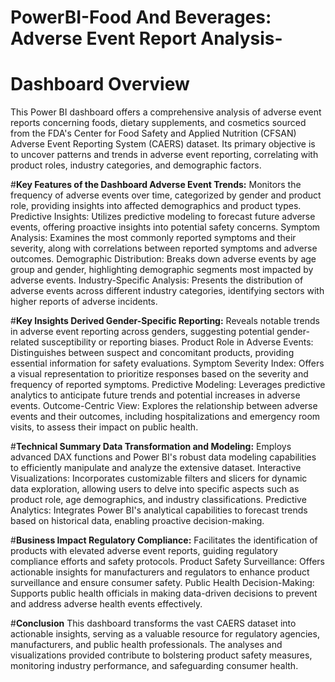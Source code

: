 # PowerBI-Food And Beverages: Adverse Event Report Analysis-

# **Dashboard Overview**
This Power BI dashboard offers a comprehensive analysis of adverse event reports concerning foods, dietary supplements, and cosmetics sourced from the FDA's Center for Food Safety and Applied Nutrition (CFSAN) Adverse Event Reporting System (CAERS) dataset. Its primary objective is to uncover patterns and trends in adverse event reporting, correlating with product roles, industry categories, and demographic factors.

#**Key Features of the Dashboard Adverse Event Trends:**
Monitors the frequency of adverse events over time, categorized by gender and product role, providing insights into affected demographics and product types. Predictive Insights: Utilizes predictive modeling to forecast future adverse events, offering proactive insights into potential safety concerns. Symptom Analysis: Examines the most commonly reported symptoms and their severity, along with correlations between reported symptoms and adverse outcomes. Demographic Distribution: Breaks down adverse events by age group and gender, highlighting demographic segments most impacted by adverse events. Industry-Specific Analysis: Presents the distribution of adverse events across different industry categories, identifying sectors with higher reports of adverse incidents.

#**Key Insights Derived Gender-Specific Reporting:**
Reveals notable trends in adverse event reporting across genders, suggesting potential gender-related susceptibility or reporting biases. Product Role in Adverse Events: Distinguishes between suspect and concomitant products, providing essential information for safety evaluations. Symptom Severity Index: Offers a visual representation to prioritize responses based on the severity and frequency of reported symptoms. Predictive Modeling: Leverages predictive analytics to anticipate future trends and potential increases in adverse events. Outcome-Centric View: Explores the relationship between adverse events and their outcomes, including hospitalizations and emergency room visits, to assess their impact on public health.

#**Technical Summary Data Transformation and Modeling:** 
Employs advanced DAX functions and Power BI's robust data modeling capabilities to efficiently manipulate and analyze the extensive dataset. Interactive Visualizations: Incorporates customizable filters and slicers for dynamic data exploration, allowing users to delve into specific aspects such as product role, age demographics, and industry classifications. Predictive Analytics: Integrates Power BI's analytical capabilities to forecast trends based on historical data, enabling proactive decision-making.

#**Business Impact Regulatory Compliance:** 
Facilitates the identification of products with elevated adverse event reports, guiding regulatory compliance efforts and safety protocols. Product Safety Surveillance: Offers actionable insights for manufacturers and regulators to enhance product surveillance and ensure consumer safety. Public Health Decision-Making: Supports public health officials in making data-driven decisions to prevent and address adverse health events effectively.

#**Conclusion**
This dashboard transforms the vast CAERS dataset into actionable insights, serving as a valuable resource for regulatory agencies, manufacturers, and public health professionals. The analyses and visualizations provided contribute to bolstering product safety measures, monitoring industry performance, and safeguarding consumer health.





